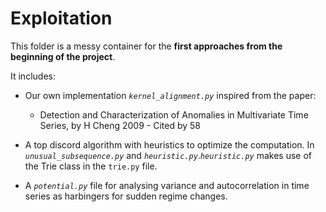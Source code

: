 # Exploitation

This folder is a messy container for the **first approaches from the beginning of the project**.

It includes:

- Our own implementation *`kernel_alignment.py`* inspired from the paper:

    - Detection and Characterization of Anomalies in Multivariate Time Series, by H Cheng 2009 - ‎Cited by 58
    
- A top discord algorithm with heuristics to optimize the computation. In *`unusual_subsequence.py`* and *`heuristic.py`*.*`heuristic.py`* makes use of the Trie class in the `trie.py` file.

- A *`potential.py`* file for analysing variance and autocorrelation in time series as harbingers for sudden regime changes.